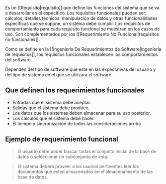 Es un [[Requisito|requisito]] que define las funciones del sistema que se va a desarrollar en el especifico. Los requisitos funcionales pueden ser: cálculos, detalles técnicos, manipulación de datos y otras funcionalidades específicas que se supone, un sistema debe cumplir. Los requisitos de comportamiento para cada requisito funcional se muestran en los casos de uso. Son complementados por los [[Requerimiento No Funcional|requisitos no funcionales]].

Como se define en la [[Ingenieria De Requerimientos de Software|ingeniería de requisitos]], los requisitos funcionales establecen los comportamientos del software.

Dependen del tipo de software que este en las expectativas del usuario y del tipo de sistema en el que se utilizará el software.

## Que definen los requerimientos funcionales
- Entradas que el sistema debe aceptar.
- Salidas que el sistema debe producir.
- Los datos que los sistemas deben almacenar para su uso posterior.
- Los cálculos que el sistema debe hacer.
- El tiempo y sincronización de todos las consideraciones arriba.

## Ejemplo de requerimiento funcional
>El usuario debe poder buscar todas el conjunto inicial de la base de datos o seleccionar un subconjunto de esta.

>El sistema deberá proveer a los usurios pertinentes leer los documentos que esten almacenados en el almacenamiento de las base de datos.
